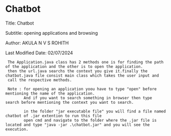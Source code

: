 Chatbot
=======

Title: Chatbot

Subtitle: opening applications and browsing

Author: AKULA N V S ROHITH

Last Modified Date: 02/07/2024 


     The Application.java class has 2 methods one is for finding the path of the application and the other is to open the application.
     then the url.java searchs the context you give it.finally the chatbot.java file consist main class which takes the user input and 
     call the respective methods.

     Note : for opening an application yoou have to type "open" before mentioning the name of the application.
            And if you want to search something in browser then type search before mentioning the context you want to search.

            in the folder "jar executable file" you will find a file named chatbot of .jar extention to run this file
            open cmd and navigate to the folder where the .jar file is located and type "java -jar .\chatbot.jar" and you will see the execution.
